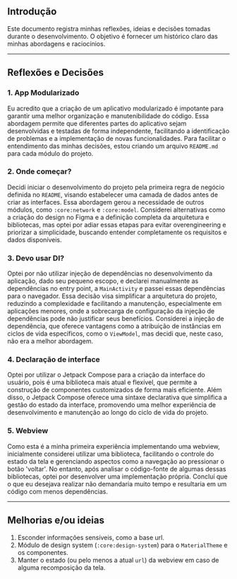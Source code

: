 ## Introdução

Este documento registra minhas reflexões, ideias e decisões tomadas durante o desenvolvimento.
O objetivo é fornecer um histórico claro das minhas abordagens e raciocínios.

---

## Reflexões e Decisões

### 1. App Modularizado

Eu acredito que a criação de um aplicativo modularizado é impotante para garantir uma melhor
organização e manutenibilidade do código. Essa abordagem permite que diferentes partes do aplicativo
sejam desenvolvidas e testadas de forma independente, facilitando a identificação de problemas e a
implementação de novas funcionalidades.
Para facilitar o entendimento das minhas decisões, estou criando um arquivo `README.md` para cada
módulo do projeto.

### 2. Onde começar?

Decidi iniciar o desenvolvimento do projeto pela primeira regra de negócio definida no `README`,
visando estabelecer uma camada de dados antes de criar as interfaces. Essa abordagem gerou a
necessidade de outros módulos, como `:core:network` e `:core:model`. Considerei alternativas como a
criação do design no Figma e a definição completa da arquitetura e bibliotecas, mas optei por adiar
essas etapas para evitar overengineering e priorizar a simplicidade, buscando entender completamente
os requisitos e dados disponíveis.

### 3. Devo usar DI?

Optei por não utilizar injeção de dependências no desenvolvimento da aplicação, dado seu pequeno
escopo, e declarei manualmente as dependências no entry point, a `MainActivity` e passei essas
dependências para o navegador. Essa decisão visa simplificar a arquitetura do projeto, reduzindo a
complexidade e facilitando a manutenção, especialmente em aplicações menores, onde a sobrecarga de
configuração da injeção de dependências pode não justificar seus benefícios. Considerei a injeção de
dependência, que oferece vantagens como a atribuição de instâncias em ciclos de vida específicos,
como o `ViewModel`, mas decidi que, neste caso, não era a melhor abordagem.

### 4. Declaração de interface

Optei por utilizar o Jetpack Compose para a criação da interface do usuário, pois é uma biblioteca
mais atual e flexível, que permite a construção de componentes customizados de forma mais eficiente.
Além disso, o Jetpack Compose oferece uma sintaxe declarativa que simplifica a gestão do estado da
interface, promovendo uma melhor experiência de desenvolvimento e manutenção ao longo do ciclo de
vida do projeto.

### 5. Webview

Como esta é a minha primeira experiência implementando uma webview, inicialmente considerei utilizar
uma biblioteca, facilitando o controle do estado da tela e gerenciando aspectos como a navegação ao
pressionar o botão 'voltar'. No entanto, após analisar o código-fonte de algumas dessas bibliotecas,
optei por desenvolver uma implementação própria. Concluí que o que eu desejava realizar não
demandaria muito tempo e resultaria em um código com menos dependências.

---

## Melhorias e/ou ideias

1. Esconder informações sensíveis, como a base url.
2. Módulo de design system (`:core:design-system`) para o `MaterialTheme` e os componentes.
3. Manter o estado (ou pelo menos a atual `url`) da webview em caso de alguma recomposição da tela.
